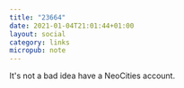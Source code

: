 ```yaml
---
title: "23664"
date: 2021-01-04T21:01:44+01:00
layout: social
category: links
micropub: note
---
```


It's not a bad idea have a NeoCities account.

